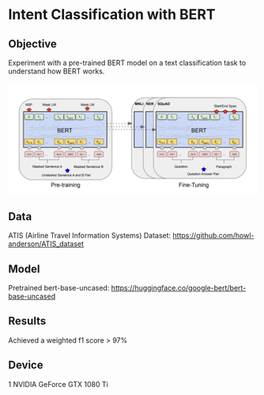 # Intent Classification with BERT

## Objective
Experiment with a pre-trained BERT model on a text classification task to understand how BERT works.

![alt text](image/bert.png)

## Data
ATIS (Airline Travel Information Systems) Dataset: https://github.com/howl-anderson/ATIS_dataset

## Model
Pretrained bert-base-uncased: https://huggingface.co/google-bert/bert-base-uncased 

## Results
Achieved a weighted f1 score > 97%

## Device
1 NVIDIA GeForce GTX 1080 Ti



